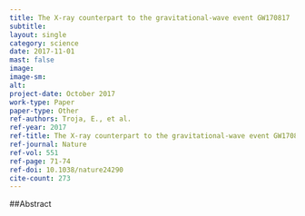 ```yaml
---
title: The X-ray counterpart to the gravitational-wave event GW170817
subtitle: 
layout: single
category: science
date: 2017-11-01
mast: false
image: 
image-sm: 
alt: 
project-date: October 2017
work-type: Paper
paper-type: Other
ref-authors: Troja, E., et al.
ref-year: 2017
ref-title: The X-ray counterpart to the gravitational-wave event GW170817
ref-journal: Nature
ref-vol: 551
ref-page: 71-74
ref-doi: 10.1038/nature24290
cite-count: 273
---
```



##Abstract
